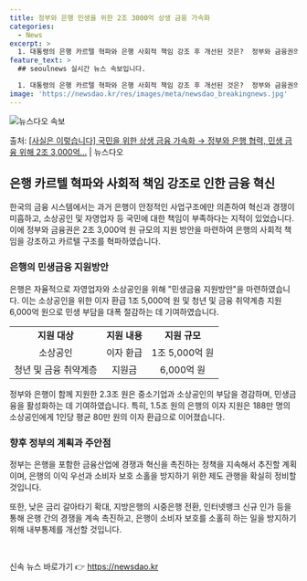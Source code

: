 ```yaml
---
title: 정부와 은행 민생을 위한 2조 3000억 상생 금융 가속화
categories:
  - News
excerpt: >
  1. 대통령의 은행 카르텔 혁파와 은행 사회적 책임 강조 후 개선된 것은?  정부와 금융권의 2조 3,000…
feature_text: >
  ## seoulnews 실시간 뉴스 속보입니다.

  1. 대통령의 은행 카르텔 혁파와 은행 사회적 책임 강조 후 개선된 것은?  정부와 금융권의 2조 3,000…
image: 'https://newsdao.kr/res/images/meta/newsdao_breakingnews.jpg'
---
```


![뉴스다오 속보](https://newsdao.kr/res/images/meta/newsdao_breakingnews.jpg)

<p>출처: <a href="https://newsdao.kr/3528" rel="dofollow">[사실은 이렇습니다] 국민을 위한 상생 금융 가속화 → 정부와 은행 협력, 민생 금융 위해 2조 3,000억…</a> | 뉴스다오</p>

<h2 data-ke-size="size26">은행 카르텔 혁파와 사회적 책임 강조로 인한 금융 혁신</h2>
<p data-ke-size="size16">한국의 금융 시스템에서는 과거 은행이 안정적인 사업구조에만 의존하여 혁신과 경쟁이 미흡하고, 소상공인 및 자영업자 등 국민에 대한 책임이 부족하다는 지적이 있었습니다. 이에 정부와 금융권은 2조 3,000억 원 규모의 지원 방안을 마련하여 은행의 사회적 책임을 강조하고 카르텔 구조를 혁파하였습니다.</p>

<h3>은행의 민생금융 지원방안</h3>
<p data-ke-size="size16">은행은 자율적으로 자영업자와 소상공인을 위해 "민생금융 지원방안"을 마련하였습니다. 이는 소상공인을 위한 이자 환급 1조 5,000억 원 및 청년 및 금융 취약계층 지원 6,000억 원으로 민생 부담을 대폭 절감하는 데 기여하였습니다.</p>

<table>
  <tr>
    <td style="text-align: center; height: 17px;"><b>지원 대상</b></td>
    <td style="text-align: center; height: 17px;"><b>지원 내용</b></td>
    <td style="text-align: center; height: 17px;"><b>지원 규모</b></td>
  </tr>
  <tr>
    <td style="text-align: center; height: 17px;">소상공인</td>
    <td style="text-align: center; height: 17px;">이자 환급</td>
    <td style="text-align: center; height: 17px;">1조 5,000억 원</td>
  </tr>
  <tr>
    <td style="text-align: center; height: 17px;">청년 및 금융 취약계층</td>
    <td style="text-align: center; height: 17px;">지원금</td>
    <td style="text-align: center; height: 17px;">6,000억 원</td>
  </tr>
</table>

<p data-ke-size="size16">정부와 은행이 함께 지원한 2.3조 원은 중소기업과 소상공인의 부담을 경감하며, 민생금융을 활성화하는 데 기여하였습니다. 특히, 1.5조 원의 은행의 이자 지원은 188만 명의 소상공인에게 1인당 평균 80만 원의 이자 환급으로 이어졌습니다.</p>

<h3>향후 정부의 계획과 주안점</h3>
<p data-ke-size="size16">정부는 은행을 포함한 금융산업에 경쟁과 혁신을 촉진하는 정책을 지속해서 추진할 계획이며, 은행의 이익 우선과 소비자 보호 소홀을 방지하기 위한 제도 관행을 확실히 정비할 것입니다.</p>

<p data-ke-size="size16">또한, 낮은 금리 갈아타기 확대, 지방은행의 시중은행 전환, 인터넷뱅크 신규 인가 등을 통해 은행 간의 경쟁을 계속 촉진하고, 은행이 소비자 보호를 소홀히 하는 일을 방지하기 위해 내부통제를 개선할 것입니다.</p>

<p data-ke-size="size16">&nbsp;</p> 

신속 뉴스 바로가기 👉 <a href="https://newsdao.kr" rel="dofollow">https://newsdao.kr</a>


